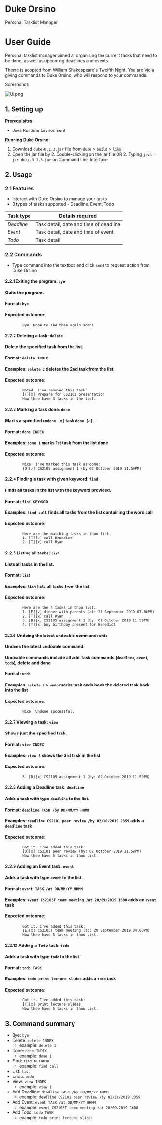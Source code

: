 # Duke Orsino 
Personal Tasklist Manager


# User Guide
Personal tasklist manager aimed at organising the current tasks 
that need to be done, as well as upcoming deadlines and events.

Theme is adopted from William Shakespeare's Twelfth Night. 
You are Viola giving commands to Duke Orsino, who will
respond to your commands. 

Screenshot:

![Ui.png](Ui.png)



## 1. Setting up

**Prerequisites**
* Java Runtime Environment

**Running Duke Orsino**
1. Download `duke-0.1.3.jar` file from `duke` > `build` > `libs`
1. Open the jar file by
    2. Double-clicking on the jar file OR
    2. Typing `java -jar duke-0.1.3.jar` on Command Line Interface



## 2. Usage

### 2.1 Features
* Interact with Duke Orsino to manage your tasks
* 3 types of tasks supported - Deadline, Event, Todo

Task type | Details required
------------ | -------------
_Deadline_ | Task detail, date and time of deadline
_Event_ | Task detail, date and time of event
_Todo_ | Task detail



### 2.2 Commands 
* Type command into the textbox and click `send` to request action from Duke Orsino


#### 2.2.1 Exiting the program: `bye`
#### Quits the program.
#### Format: `bye` 
#### Expected outcome: 
``` 
        Bye. Hope to see thee again soon!
```



#### 2.2.2 Deleting a task: `delete`
#### Delete the specified task from the list.
#### Format: `delete INDEX`
#### Examples: `delete 2` deletes the 2nd task from the list
#### Expected outcome: 
``` 
        Noted. I've removed this task:
        [T][x] Prepare for CS2101 presentation
        Now thee have 3 tasks in the list.
```



#### 2.2.3 Marking a task done: `done`
#### Marks a specified `undone [x]` task `done [✓]`.
#### Format: `done INDEX`
#### Examples: `done 1` marks 1st task from the list done
#### Expected outcome: 
``` 
        Nice! I've marked this task as done:
        [D][✓] CS2105 assignment 1 (by 02 October 2019 11.59PM)
```



#### 2.2.4 Finding a task with given keyword: `find`
#### Finds all tasks in the list with the keyword provided.
#### Format: `find KEYWORD`
#### Examples: `find call` finds all tasks from the list containing the word call
#### Expected outcome: 
``` 
        Here are the matching tasks in thou list:
        1. [T][✓] call Benedict
        2. [T][x] call Ryan
```



#### 2.2.5 Listing all tasks: `list`
#### Lists all tasks in the list.
#### Format: `list`
#### Examples: `list` lists all tasks from the list
#### Expected outcome: 
``` 
        Here are the 4 tasks in thou list:
        1. [E][✓] dinner with parents (at: 21 September 2019 07.00PM)
        2. [T][x] call Ryan
        3. [D][x] CS2105 assignment 1 (by: 02 October 2019 11.59PM)
        4. [T][x] buy birthday present for Benedict
```



#### 2.2.6 Undoing the latest undoable command: `undo`
#### Undoes the latest undoable command. 
#### Undoable commands include all add Task commands (`deadline`, `event`, `todo`), delete and done
#### Format: `undo`
#### Examples: `delete 2` > `undo` marks task adds back the deleted task back into the list
#### Expected outcome: 
``` 
        Nice! Undone successful.
```



#### 2.2.7 Viewing a task: `view`
#### Shows just the specified task.
#### Format: `view INDEX`
#### Examples: `view 3` shows the 3rd task in the list
#### Expected outcome: 
``` 
        3. [D][x] CS2105 assignment 1 (by: 02 October 2019 11.59PM)
```



#### 2.2.8 Adding a Deadline task: `deadline`
#### Adds a task with type `deadline` to the list.
#### Format: `deadline TASK /by DD/MM/YY HHMM`
#### Examples: `deadline CS2101 peer review /by 02/10/2019 2359` adds a `deadline` task
#### Expected outcome: 
``` 
        Got it. I've added this task:
        [D][x] CS2101 peer review (by: 02 October 2019 11.59PM)
        Now thee have 5 tasks in thou list.
```



#### 2.2.9 Adding an Event task: `event`
#### Adds a task with type `event` to the list.
#### Format: `event TASK /at DD/MM/YY HHMM`
#### Examples: `event CS2103T team meeting /at 20/09/2019 1600` adds an `event` task
#### Expected outcome: 
``` 
        Got it. I've added this task:
        [E][x] CS2103T team meeting (at: 20 September 2019 04.00PM)
        Now thee have 5 tasks in thou list.
```



#### 2.2.10 Adding a Todo task: `todo`
#### Adds a task with type `todo` to the list.
#### Format: `todo TASK`
#### Examples: `todo print lecture slides` adds a `todo` task
#### Expected outcome: 
``` 
        Got it. I've added this task:
        [T][x] print lecture slides
        Now thee have 5 tasks in thou list.
```



## 3. Command summary
* Bye: `bye`
* Delete: `delete INDEX`
    * example: `delete 1`
* Done: `done INDEX`
    * example: `done 1`
* Find: `find KEYWORD`
    * example: `find call`
* List: `list`
* Undo: `undo`
* View: `view INDEX`
    * example: `view 1`
* Add Deadline: `deadline TASK /by DD/MM/YY HHMM`
    * example: `deadline CS2101 peer review /by 02/10/2019 2359`
* Add Event: `event TASK /at DD/MM/YY HHMM`
    * example: `event CS2103T team meeting /at 20/09/2019 1600`
* Add Todo: `todo TASK`
    * example: `todo print lecture slides`